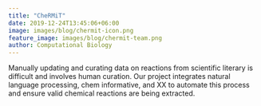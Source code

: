 ```yaml
---
title: "CheRMiT"
date: 2019-12-24T13:45:06+06:00
image: images/blog/chermit-icon.png
feature_image: images/blog/chermit-team.png
author: Computational Biology
---
```

Manually updating and curating data on reactions from scientific literary is difficult and involves human curation. Our project integrates natural language processing, chem informative, and XX to automate this process and ensure valid chemical reactions are being extracted.